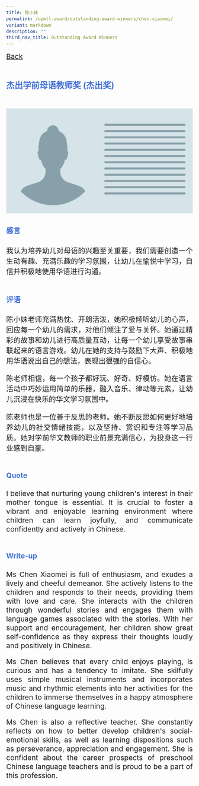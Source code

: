 ```yaml
---
title: 陈小妹
permalink: /opmtl-award/outstanding-award-winners/chen-xiaomei/
variant: markdown
description: ""
third_nav_title: Outstanding Award Winners
---
```

<style>
.entry-title{
  font-size: 2.25rem;
  font-weight: 700;
  margin-bottom: 2rem;
  text-align: center;
}
.entry-content p{
  text-align: justify;
}

.entry-title.supported-by{
  margin-bottom: 0;
  margin-top: 3rem;
}

.entry-content .buttons-container{
  align-items: center;
  column-gap: 1rem;
  display: flex;
  flex-wrap: wrap;
  justify-content: center;
}
.entry-content .buttons-container .btn-link{
  background-color: #7431e8;
  border-radius: 0.4rem;
  color: #fff;
  font-size: 1.5rem;
  margin-bottom: 1rem;
  padding: 15px 20px;
  text-align: center;
  text-decoration: none;
  width: 15rem;
}
.entry-content .buttons-container .btn-link:hover{
  background-color: lightgrey;
}

.entry-content.sharing-sessions{
  align-items: center;
  display: flex;
  flex-direction: column;
  row-gap: 1.5rem;
}
.entry-content.sharing-sessions .session-item{
  align-items: flex-start;
  background-color:#d84178;
  border-radius: 0.5rem;
  color: #ffffff;
  row-gap: 2rem;
  display: flex;
  font-size: 1.1rem;
  flex-direction: column;
  line-height: 1.2;
  justify-content: space-between;
  margin-bottom: 2rem;
  padding: 1rem;
  width: 100%;
}
.entry-content.sharing-sessions .session-item .lower-wrapper{
  display: flex;
  flex-direction: column;
  row-gap: 2rem;
  width: 100%;
}
.entry-content.sharing-sessions .session-item .session-link{
  border: 2px solid lightgrey;
  border-radius: 0.5rem;
  padding: 1rem;
  text-align: center;
}
.entry-content.sharing-sessions .session-item .session-link a{
  color: #ffffff;
}

.entry-content.sharing-sessions.malay-sessions .session-item{
  background-color: #a3c864;
}

.entry-content.sharing-sessions.tamil-sessions .session-item,
.entry-content.sharing-sessions.preschools-exhibitors .session-item{
  background-color: #9b4490;
}

.entry-content.sharing-sessions.english-sessions .session-item{
  background-color: #fa0;
}

.entry-content.sharing-sessions.primary-secondary-exhibitors .session-item{
  background-color: #a3c864;
}

.entry-content.sharing-sessions .session-item .session-link:hover{
  background-color: lightgrey;
}

.entry-content.sharing-session-item{
  font-size: 1.2rem;
}
.entry-content.sharing-session-item .sharing-sessions-nav{
  align-items: center;
  column-gap: 1rem;
  display: flex;
  flex-wrap: wrap;
  justify-content: space-between;
  padding-bottom: 1rem;
}
.entry-content.sharing-session-item .sharing-sessions-nav .inner-nav-wrapper{
  column-gap: 1rem;
  display: flex;
  flex: 2;
  flex-wrap: wrap;
  justify-content: flex-end;
  row-gap: 1rem;
}
.entry-content.sharing-session-item .sharing-sessions-nav .inner-nav-wrapper .nav-btn{
  background-color: #d84178;
  border-radius: 1rem;
  color: #fff;
  padding: 1rem 2rem;
  text-align: center;
  width: 100%;
}
.entry-content.sharing-session-item.malay-session .sharing-sessions-nav .inner-nav-wrapper .nav-btn{
  background-color: #a3c864;
}
.entry-content.sharing-session-item.tamil-session .sharing-sessions-nav .inner-nav-wrapper .nav-btn{
  background-color: #9b4490;
}
.entry-content.sharing-session-item.english-session .sharing-sessions-nav .inner-nav-wrapper .nav-btn{
  background-color: #fa0;
}
.entry-content.sharing-session-item .sharing-sessions-nav .inner-nav-wrapper .nav-btn:hover{
  background-color: lightgrey;
}
.entry-content.sharing-session-item .profile-wrapper{
  align-items: center;
  display: flex;
  flex-direction: row;
  column-gap: 2rem;
}
.entry-content.sharing-session-item .profile-wrapper > div{
  flex: 1;
}
.entry-content.sharing-session-item .profile-photo-container{
  align-items: center;
  column-gap: 1rem;
  display: flex;
  flex-wrap: wrap;
  justify-content: space-between;
  row-gap: 1rem;
}
.entry-content.sharing-session-item .profile-photo{
  align-items: center;
  column-gap: 2rem;
  display: flex;
  flex-wrap: wrap;
  justify-content: center;
  row-gap: 2rem;
  margin-bottom: 2rem;
}
.entry-content.sharing-session-item .profile-photo img{
  border-radius: 100px;
  width: 200px;
}
.entry-content.sharing-session-item.awardee-item .profile-photo img{
  border-radius: initial;
  width: 100%;
}
.entry-content.sharing-session-item .profile-name{
  font-weight: 700;
  margin-bottom: 3rem;
}
.entry-content.sharing-session-item h4{
  color: #d84178;
}
.entry-content.sharing-session-item.malay-session h4{
  color: #a3c864;
}
.entry-content.sharing-session-item.tamil-session h4{
  color: #9b4490;
}
.entry-content.sharing-session-item.english-session h4{
  color: #fa0;
}
.entry-content.sharing-session-item.awardee-item h3,
.entry-content.sharing-session-item.awardee-item h4{
  color: #4372d6;
}
.entry-content.sharing-session-item .section-wrapper{
  margin-bottom: 3rem;
}

.entry-content.awardees-container h4{
  font-weight: 700;
  margin-bottom: 3rem;
}
.entry-content.awardees-container a{
  text-decoration: none;
}
.entry-content.awardees-container .section-wrapper{
  margin-bottom: 10rem;
}
.entry-content.awardees-container .section-row{
  column-gap: 1rem;
  display: flex;
  flex-wrap: wrap;
  justify-content: space-around;
  margin-bottom: 1rem;
  row-gap: 1rem;
}
.entry-content.awardees-container .section-column{
  width: 30%;
}
.entry-content.awardees-container .awardee-wrapper{
  align-items: center;
  display: flex;
  flex-direction: column;
  justify-content: center;
  row-gap: 1rem;
}
.entry-content.awardees-container .awardee-wrapper .awardee-pic{
  width: 10rem;
}
.entry-content.awardees-container .awardee-wrapper .awardee-pic.outstanding-pic{
  border: 6px solid #793a83;
  border-radius: 5rem;
}
.entry-content.awardees-container .awardee-wrapper .awardee-pic.merit-pic{
  border: 6px solid #088394;
  border-radius: 5rem;
}
.entry-content.awardees-container .awardee-wrapper .awardee-profile{
  color: #484848;
  text-align: center;
}
.entry-content.awardees-container .awardee-wrapper .name-english{
  font-size: 1.25rem;
  margin-bottom: 0.5rem;
}
.entry-content.awardees-container .awardee-wrapper .name-chinese{
  font-size: 1.25rem;
  margin-bottom: 0.5rem;
}

.entry-content.sales-booth-container .tbl-row{
  color: #000;
  padding: 1rem;
}
.entry-content.sales-booth-container .tbl-row.header-row,
.entry-content.sales-booth-container .cell-header{
  color: #fff;
  font-weight: 700;
}
.entry-content.sales-booth-container .tbl-row.header-row{
  display: none;
}
.entry-content.sales-booth-container .tbl-row.odd-row{
  background-color: #d84178;
}
.entry-content.sales-booth-container .tbl-row.even-row{
  background-color: #d587a3;
}
.entry-content.sales-booth-container.lang-ml .tbl-row.odd-row{
  background-color: #a3c864;
}
.entry-content.sales-booth-container.lang-ml .tbl-row.even-row{
  background-color: #b5bfa3;
}
.entry-content.sales-booth-container.lang-tl .tbl-row.odd-row{
  background-color: #9b4490;
}
.entry-content.sales-booth-container.lang-tl .tbl-row.even-row{
  background-color: #977b93;
}

.entry-content.sales-booth-container .tbl-cell:not(:last-child){
  margin-bottom: 1rem;
}

.entry-content .btntop{
  position: fixed;
  float: right;
  bottom: 20px;
  right: 80px;
  z-index: 99;
  border: none;
  background-color: #3bb9ff;
  cursor: pointer;
  padding: 15px;
  border-radius: 4px;
  color: #fff;
  font-weight: 600;
}

.coming-soon{
  color: #7431e8;
  font-size: 2rem;
  font-weight: 700;
  margin-top: 3rem;
  text-align: center;
}

@media all and (min-width: 40rem ){
  .entry-content.sharing-sessions{
    align-items: flex-start;
    display: flex;
    flex-direction: column;
    row-gap: 1.5rem;
  }

  .entry-content.sharing-session-item .profile-wrapper > div{
    flex: 0 1 auto;
  }
  
  .entry-content.sharing-sessions .session-item .lower-wrapper{
    align-items: center;
    flex-direction: row;
    justify-content: space-between;
  }

  .entry-content.sharing-session-item .sharing-sessions-nav .inner-nav-wrapper .nav-btn{
    width: 45%;
  }

  .entry-content.sales-booth-container .tbl-wrapper{
    display: table;
  }
  .entry-content.sales-booth-container .tbl-row{
    display: table-row;
  }
  .entry-content.sales-booth-container .tbl-cell{
    display: table-cell;
    padding: 5px;
  }
  .entry-content.sales-booth-container .tbl-cell:first-child{
    width: 50%;
  }
  .entry-content.sales-booth-container .tbl-cell:not(:first-child){
    width: 24%;
  }
  .entry-content.sales-booth-container.lang-ml .tbl-cell:first-child,
  .entry-content.sales-booth-container.lang-ml .tbl-cell:last-child{
    width: 24%;
  }
  .entry-content.sales-booth-container.lang-ml .tbl-cell:nth-child(2){
    width: 50%;
  }
  .entry-content.sales-booth-container.lang-tl .tbl-cell:first-child{
    width: 15%;
  }
  .entry-content.sales-booth-container.lang-tl .tbl-cell:nth-child(2){
    width: 45%;
  }
  .entry-content.sales-booth-container.lang-tl .tbl-cell:nth-child(3),
  .entry-content.sales-booth-container.lang-tl .tbl-cell:last-child{
    width: 20%;
  }
  .entry-content.sales-booth-container .tbl-row.header-row{
    display: table-row;
  }
  .entry-content.sales-booth-container .cell-header{
    display: none;
  }
}
</style>

<div class="entry-content sharing-session-item awardee-item">
  <div class="sharing-sessions-nav">
    <a href="/opmtl-award/">Back</a>
  </div>

  <div class="section-wrapper award-title">
    <h3>杰出学前母语教师奖 (杰出奖)</h3>
  </div>

  <div class="profile-photo">
    <img alt="Chen Xiaomei" src="/images/OPMTLPic/profile-banner-placeholder.png">
  </div>

  <div class="section-wrapper">
    <h4>感言</h4>
    <p>
      我认为培养幼儿对母语的兴趣至关重要，我们需要创造一个生动有趣、充满乐趣的学习氛围，让幼儿在愉悦中学习，自信并积极地使用华语进行沟通。
    </p>
  </div>

  <div class="section-wrapper">
    <h4>评语</h4>
    <p>
      陈小妹老师充满热忱、开朗活泼，她积极倾听幼儿的心声，回应每一个幼儿的需求，对他们倾注了爱与关怀。她通过精彩的故事和幼儿进行高质量互动，让每一个幼儿享受故事串联起来的语言游戏。幼儿在她的支持与鼓励下大声、积极地用华语说出自己的想法，表现出很强的自信心。
    </p>
    <p>
      陈老师相信，每一个孩子都好玩、好奇、好模仿。她在语言活动中巧妙运用简单的乐器，融入音乐、律动等元素，让幼儿沉浸在快乐的华文学习氛围中。
    </p>
    <p>
      陈老师也是一位善于反思的老师。她不断反思如何更好地培养幼儿的社交情绪技能，以及坚持、赏识和专注等学习品质。她对学前华文教师的职业前景充满信心，为投身这一行业感到自豪。
    </p>
  </div>

  <div class="section-wrapper">
    <h4>Quote</h4>
    <p>
      I believe that nurturing young children's interest in their mother tongue is essential. It is crucial to foster a vibrant and enjoyable learning environment where children can learn joyfully, and communicate confidently and actively in Chinese.
    </p>
  </div>

  <div class="section-wrapper">
    <h4>Write-up</h4>
    <p>
      Ms Chen Xiaomei is full of enthusiasm, and exudes a lively and cheeful demeanor. She actively listens to the children and responds to their needs, providing them with love and care. She interacts with the children through wonderful stories and engages them with language games associated with the stories. With her support and encouragement, her children show great self-confidence as they express their thoughts loudly and positively in Chinese.
    </p>
    <p>
      Ms Chen believes that every child enjoys playing, is curious and has a tendency to imitate. She skilfully uses simple musical instruments and incorporates music and rhythmic elements into her activities for the children to immerse themselves in a happy atmosphere of Chinese language learning.
    </p>
    <p>
      Ms Chen is also a reflective teacher. She constantly reflects on how to better develop children's social-emotional skills, as well as learning dispositions such as perseverance, appreciation and engagement. She is confident about the career prospects of preschool Chinese language teachers and is proud to be a part of this profession.
    </p>
  </div>
</div>